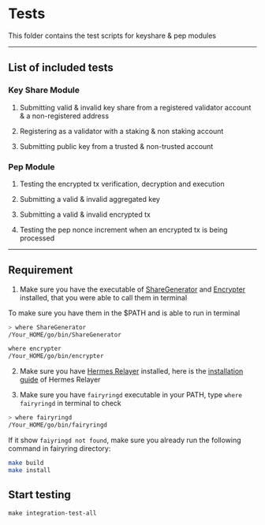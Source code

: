 # Tests

This folder contains the test scripts for keyshare & pep modules

---

## List of included tests

### Key Share Module

1. Submitting valid & invalid key share from a registered validator account & a non-registered address

2. Registering as a validator with a staking & non staking account

3. Submitting public key from a trusted & non-trusted account

### Pep Module

1. Testing the encrypted tx verification, decryption and execution

2. Submitting a valid & invalid aggregated key

3. Submitting a valid & invalid encrypted tx

4. Testing the pep nonce increment when an encrypted tx is being processed

---

## Requirement

1. Make sure you have the executable of [ShareGenerator](https://github.com/FairBlock/ShareGenerator) and [Encrypter](https://github.com/FairBlock/encrypter) installed, that you were able to call them in terminal

To make sure you have them in the $PATH and is able to run in terminal

```bash
> where ShareGenerator
/Your_HOME/go/bin/ShareGenerator

where encrypter
/Your_HOME/go/bin/encrypter
```

2. Make sure you have [Hermes Relayer](https://hermes.informal.systems/) installed, here is the [installation guide](https://hermes.informal.systems/quick-start/installation.html) of Hermes Relayer

3. Make sure you have `fairyringd` executable in your PATH, type `where fairyringd` in terminal to check

```bash
> where fairyringd
/Your_HOME/go/bin/fairyringd
```

If it show `faiyringd not found`, make sure you already run the following command in fairyring directory:
```bash
make build
make install
```

## Start testing

```
make integration-test-all
```